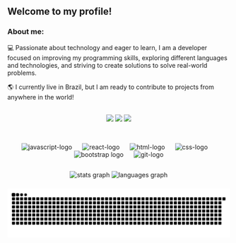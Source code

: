 ## Welcome to my profile!

<h3>About me:</h3>

💻 Passionate about technology and eager to learn, I am a developer focused on improving my programming skills, exploring different languages and technologies, and striving to create solutions to solve real-world problems.

🌎 I currently live in Brazil, but I am ready to contribute to projects from anywhere in the world!

<br>
<div align="center"> 
    <a href="https://www.linkedin.com/in/murilodays/" target="_blank"><img src="https://img.shields.io/badge/-LinkedIn-%230077B5?style=for-the-badge&logo=linkedin&logoColor=white" target="_blank"></a>
    <a href = "mailto:contatomurilodays@gmail.com"><img src="https://img.shields.io/badge/Gmail-D14836?style=for-the-badge&logo=gmail&logoColor=white"></a>
    <a href = "https://wa.me/message/ONXRU2RSDSNEE1"><img src="https://img.shields.io/badge/WhatsApp-25D366?style=for-the-badge&logo=whatsapp&logoColor=white"></a>
</div>

##

<div align="center"><br>
    <img src="https://cdn.jsdelivr.net/gh/devicons/devicon/icons/javascript/javascript-original.svg" height="40" alt="javascript-logo"/>
    <img width="15" />
    <img src="https://cdn.jsdelivr.net/gh/devicons/devicon/icons/react/react-original.svg" height="40" alt="react-logo"/>
    <img width="15" />
    <img src="https://cdn.jsdelivr.net/gh/devicons/devicon/icons/html5/html5-original.svg" height="40" alt="html-logo"/>
    <img width="15" />
    <img src="https://cdn.jsdelivr.net/gh/devicons/devicon/icons/css3/css3-original.svg" height="40" alt="css-logo" />
    <img width="15" />
    <img src="https://cdn.jsdelivr.net/gh/devicons/devicon@latest/icons/bootstrap/bootstrap-original.svg" height="43" alt="bootstrap logo"/>
    <img width="15" />
    <img src="https://cdn.jsdelivr.net/gh/devicons/devicon@latest/icons/git/git-original.svg" height="40" alt="git-logo"/>
</div>

##

<div align="center">
    <img src="https://github-readme-stats.vercel.app/api?username=murilodays&hide_title=false&hide_rank=false&show_icons=true&include_all_commits=true&count_private=true&disable_animations=false&theme=slateorange&locale=en&hide_border=false&order=1" height="150" alt="stats graph"  />
    <img src="https://github-readme-stats.vercel.app/api/top-langs?username=murilodays&locale=en&hide_title=false&layout=compact&card_width=320&langs_count=5&theme=slateorange&hide_border=false&order=2" height="150" alt="languages graph"  />
</div>

###

###

<div alight="center">
<img src="https://raw.githubusercontent.com/murilodays/murilodays/output/snake.svg" alt="Snake animation" />
</div>
